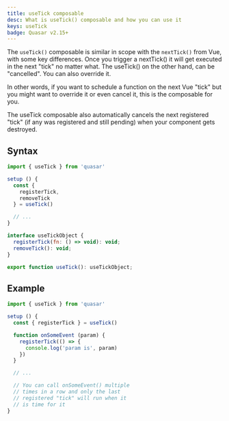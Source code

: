 ```yaml
---
title: useTick composable
desc: What is useTick() composable and how you can use it
keys: useTick
badge: Quasar v2.15+
---
```


The `useTick()` composable is similar in scope with the `nextTick()` from Vue, with some key differences. Once you trigger a nextTick() it will get executed in the next "tick" no matter what. The useTick() on the other hand, can be "cancelled". You can also override it.

In other words, if you want to schedule a function on the next Vue "tick" but you might want to override it or even cancel it, this is the composable for you.

The useTick composable also automatically cancels the next registered "tick" (if any was registered and still pending) when your component gets destroyed.

## Syntax

```js
import { useTick } from 'quasar'

setup () {
  const {
    registerTick,
    removeTick
  } = useTick()

  // ...
}
```

```js
interface useTickObject {
  registerTick(fn: () => void): void;
  removeTick(): void;
}

export function useTick(): useTickObject;
```

## Example

```js
import { useTick } from 'quasar'

setup () {
  const { registerTick } = useTick()

  function onSomeEvent (param) {
    registerTick(() => {
      console.log('param is', param)
    })
  }

  // ...

  // You can call onSomeEvent() multiple
  // times in a row and only the last
  // registered "tick" will run when it
  // is time for it
}
```
